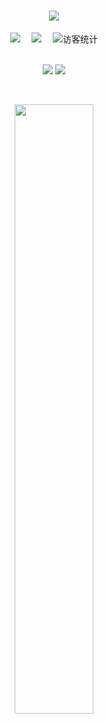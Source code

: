 <h1 align="center"> <a href="https://sunguoqi.com/"> <img src="https://readme-typing-svg.herokuapp.com/?lines=最好的记忆不如最淡的墨水。&center=true&size=27"> </a> 
</h1>
<div align="center">
  <a href="https://tothefor.com/"><img src="https://img.shields.io/badge/website-%E4%B8%AA%E4%BA%BA%E7%BD%91%E7%AB%99-blue"></a>&emsp;
  <a href="https://blog.csdn.net/qq_63593632"><img src="https://img.shields.io/badge/CSDN-%E5%8D%9A%E5%AE%A2-c32136"></a>&emsp;
<!-- 访客数统计徽标 -->
  <img src="https://visitor-badge.glitch.me/badge?page_id=HEEKDragonOne" alt="访客统计" /></div>
 <br>
<!-- <div align="center"> 项目卡片
<a href="https://github.com/HEEKDragonOne/ACM">
  <img src="https://github-readme-stats.vercel.app/api/pin/?username=HEEKDragonOne&repo=ACM&theme=dark&bg_color=0d1117&hide_border=true" /></a>
<a href="https://github.com/HEEKDragonOne/FirstBlood">
  <img src="https://github-readme-stats.vercel.app/api/pin/?username=HEEKDragonOne&repo=FirstBlood&theme=dark&bg_color=0d1117&hide_border=true" /></a>
  <a href="https://github.com/HEEKDragonOne/VueTool">
  <img src="https://github-readme-stats.vercel.app/api/pin/?username=HEEKDragonOne&repo=VueTool&theme=dark&bg_color=0d1117&hide_border=true" /></a>
</div> -->

<p align = "center">
  <img src = "https://github-readme-stats.vercel.app/api?username=HEEKDragonOne&show_icons=true&theme=tokyonight&line_height=27">
  <img src = "https://github-readme-stats.vercel.app/api/top-langs/?username=HEEKDragonOne&theme=radical">
</p> <br>


<p align = "center">
<img width="50%" src="https://github-readme-streak-stats.herokuapp.com/?user=HEEKDragonOne&show_icons=true&locale=en&layout=compact&theme=radical&line_height=0" />
</p>
